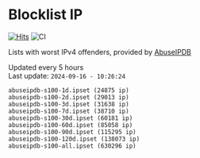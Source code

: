 # Blocklist IP

[![Hits](https://hits.seeyoufarm.com/api/count/incr/badge.svg?url=https%3A%2F%2Fgithub.com%2Fborestad%2Fblocklist-ip%2F&count_bg=%2379C83D&title_bg=%23555555&icon=&icon_color=%23E7E7E7&title=hits&edge_flat=false)](https://hits.seeyoufarm.com)  ![CI](https://img.shields.io/github/workflow/status/borestad/blocklist-ip/CI?style=flat-square)

Lists with worst IPv4 offenders, provided by [AbuseIPDB](https://www.abuseipdb.com/)

<!-- FOOTER-PLACEHOLDER -->
Updated every 5 hours<br>
Last update: `2024-09-16 - 10:26:24`
```
abuseipdb-s100-1d.ipset (24875 ip)
abuseipdb-s100-2d.ipset (29013 ip)
abuseipdb-s100-3d.ipset (31638 ip)
abuseipdb-s100-7d.ipset (38710 ip)
abuseipdb-s100-30d.ipset (60181 ip)
abuseipdb-s100-60d.ipset (85058 ip)
abuseipdb-s100-90d.ipset (115295 ip)
abuseipdb-s100-120d.ipset (138073 ip)
abuseipdb-s100-all.ipset (630296 ip)
```
